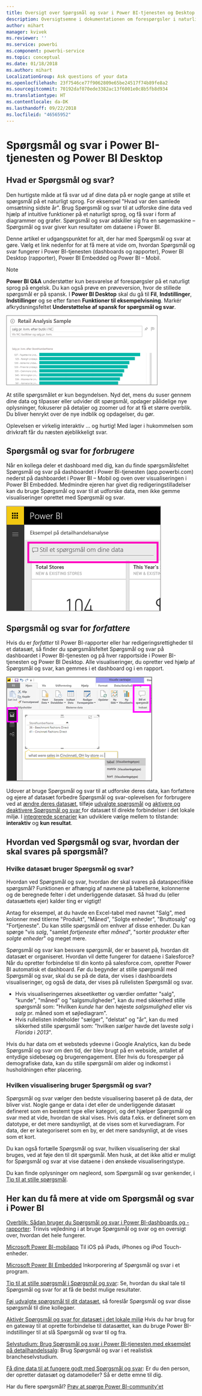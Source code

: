 ```yaml
---
title: Oversigt over Spørgsmål og svar i Power BI-tjenesten og Desktop
description: Oversigtsemne i dokumentationen om forespørgsler i naturligt sprog i Spørgsmål og svar i Power BI.
author: mihart
manager: kvivek
ms.reviewer: ''
ms.service: powerbi
ms.component: powerbi-service
ms.topic: conceptual
ms.date: 01/18/2018
ms.author: mihart
LocalizationGroup: Ask questions of your data
ms.openlocfilehash: 23f7546ce77f9062809e65be24517f74b89fe8a2
ms.sourcegitcommit: 70192daf070ede3382ac13f6001e0c8b5fb8d934
ms.translationtype: HT
ms.contentlocale: da-DK
ms.lasthandoff: 09/22/2018
ms.locfileid: "46565952"
---
```

# <a name="qa-in-power-bi-service-and-power-bi-desktop"></a>Spørgsmål og svar i Power BI-tjenesten og Power BI Desktop
## <a name="what-is-qa"></a>Hvad er Spørgsmål og svar?
Den hurtigste måde at få svar ud af dine data på er nogle gange at stille et spørgsmål på et naturligt sprog. For eksempel "Hvad var den samlede omsætning sidste år".  Brug Spørgsmål og svar til at udforske dine data ved hjælp af intuitive funktioner på et naturligt sprog, og få svar i form af diagrammer og grafer. Spørgsmål og svar adskiller sig fra en søgemaskine – Spørgsmål og svar giver kun resultater om dataene i Power BI.

Denne artikel er udgangspunktet for alt, der har med Spørgsmål og svar at gøre. Vælg et link nedenfor for at få mere at vide om, hvordan Spørgsmål og svar fungerer i Power BI-tjenesten (dashboards og rapporter), Power BI Desktop (rapporter), Power BI Embedded og Power BI – Mobil.  

> [!NOTE]
> **Power BI Q&A** understøtter kun besvarelse af forespørgsler på et naturligt sprog på engelsk. Du kan også prøve en prøveversion, hvor de stillede spørgsmål er på spansk. I **Power BI Desktop** skal du gå til **Fil**, **Indstillinger**, **Indstillinger** og se efter fanen **Funktioner til eksempelvisning**. Markér afkrydsningsfeltet **Understøttelse af spansk for spørgsmål og svar**.  
>
>

![](media/end-user-q-and-a/pbi_qa_boxsalessqft.png)

At stille spørgsmålet er kun begyndelsen.  Nyd det, mens du suser gennem dine data og tilpasser eller udvider dit spørgsmål, opdager pålidelige nye oplysninger, fokuserer på detaljer og zoomer ud for at få et større overblik. Du bliver henrykt over de nye indblik og opdagelser, du gør.

Oplevelsen er virkelig interaktiv ... og hurtig! Med lager i hukommelsen som drivkraft får du næsten øjeblikkeligt svar.

##  <a name="qa-for-consumers"></a>Spørgsmål og svar for *forbrugere*
Når en kollega deler et dashboard med dig, kan du finde spørgsmålsfeltet Spørgsmål og svar på dashboardet i Power BI-tjenesten (app.powerbi.com) nederst på dashboardet i Power BI – Mobil og oven over visualiseringen i Power BI Embedded. Medmindre ejeren har givet dig redigeringstilladelser kan du bruge Spørgsmål og svar til at udforske data, men ikke gemme visualiseringer oprettet med Spørgsmål og svar.

![](media/end-user-q-and-a/powerbi-qna.png)

## <a name="qa-for-creators"></a>Spørgsmål og svar for *forfattere*
Hvis du er *forfatter* til Power BI-rapporter eller har redigeringsrettigheder til et datasæt, så finder du spørgsmålsfeltet Spørgsmål og svar på dashboardet i Power BI-tjenesten og på hver rapportside i Power BI-tjenesten og Power BI Desktop. Alle visualiseringer, du opretter ved hjælp af Spørgsmål og svar, kan gemmes i et dashboard og i en rapport.

![](media/end-user-q-and-a/power-bi-desktop.png)

Udover at bruge Spørgsmål og svar til at udforske deres data, kan forfattere og ejere af datasæt forbedre Spørgsmål og svar-oplevelsen for forbrugere ved at [ændre deres datasæt](../service-prepare-data-for-q-and-a.md), tilføje [udvalgte spørgsmål](../service-q-and-a-create-featured-questions.md) og [aktivere og deaktivere Spørgsmål og svar ](end-user-q-and-a-direct-query.md) for datasæt til direkte forbindelser i det lokale miljø. I [integrerede scenarier](../developer/qanda.md) kan udviklere vælge mellem to tilstande: **interaktiv** og **kun resultat**.

## <a name="how-does-qa-know-how-to-answer-questions"></a>Hvordan ved Spørgsmål og svar, hvordan der skal svares på spørgsmål?
### <a name="which-datasets-does-qa-use"></a>Hvilke datasæt bruger Spørgsmål og svar?
Hvordan ved Spørgsmål og svar, hvordan der skal svares på dataspecifikke spørgsmål? Funktionen er afhængig af navnene på tabellerne, kolonnerne og de beregnede felter i det underliggende datasæt. Så hvad du (eller datasættets ejer) kalder ting er vigtigt!

Antag for eksempel, at du havde en Excel-tabel med navnet "Salg", med kolonner med titlerne "Produkt", "Måned", "Solgte enheder", "Bruttosalg" og "Fortjeneste". Du kan stille spørgsmål om enhver af disse enheder.  Du kan spørge "vis *salg*, "samlet *fortjeneste* efter *måned*", "sortér *produkter* efter *solgte enheder*" og meget mere.

Spørgsmål og svar kan besvare spørgsmål, der er baseret på, hvordan dit datasæt er organiseret. Hvordan vil dette fungerer for dataene i Salesforce? Når du opretter forbindelse til din konto på salesforce.com, opretter Power BI automatisk et dashboard.  Før du begynder at stille spørgsmål med Spørgsmål og svar, skal du se på de data, der vises i dashboardets visualiseringer, og også de data, der vises på rullelisten Spørgsmål og svar.

* Hvis visualiseringernes akseetiketter og værdier omfatter "salg", "kunde", "måned" og "salgsmuligheder", kan du med sikkerhed stille spørgsmål som: "Hvilken *kunde* har den højeste *salgsmulighed* eller vis *salg* pr. måned som et søjlediagram".
* Hvis rullelisten indeholder "sælger", "delstat" og "år", kan du med sikkerhed stille spørgsmål som: "hvilken *sælger* havde det laveste *salg* i *Florida* i *2013*".

Hvis du har data om et websteds ydeevne i Google Analytics, kan du bede Spørgsmål og svar om den tid, der blev brugt på en webside, antallet af entydige sidebesøg og brugerengagement. Eller hvis du forespørger på demografiske data, kan du stille spørgsmål om alder og indkomst i husholdningen efter placering.

### <a name="which-visualization-does-qa-use"></a>Hvilken visualisering bruger Spørgsmål og svar?
Spørgsmål og svar vælger den bedste visualisering baseret på de data, der bliver vist. Nogle gange er data i det eller de underliggende datasæt defineret som en bestemt type eller kategori, og det hjælper Spørgsmål og svar med at vide, hvordan de skal vises. Hvis data f.eks. er defineret som en datotype, er det mere sandsynligt, at de vises som et kurvediagram. For data, der er kategoriseret som en by, er det mere sandsynligt, at de vises som et kort.

Du kan også fortælle Spørgsmål og svar, hvilken visualisering der skal bruges, ved at føje den til dit spørgsmål. Men husk, at det ikke altid er muligt for Spørgsmål og svar at vise dataene i den ønskede visualiseringstype.

Du kan finde oplysninger om nøgleord, som Spørgsmål og svar genkender, i [Tip til at stille spørgsmål](end-user-q-and-a-tips.md).


## <a name="for-more-details-about-power-bi-qa"></a>Her kan du få mere at vide om Spørgsmål og svar i Power BI
[Overblik: Sådan bruger du Spørgsmål og svar i Power BI-dashboards og -rapporter](../power-bi-tutorial-q-and-a.md): Trinvis vejledning i at bruge Spørgsmål og svar og en oversigt over, hvordan det hele fungerer.

[Microsoft Power BI-mobilapp](mobile/mobile-apps-ios-qna.md) Til iOS på iPads, iPhones og iPod Touch-enheder.

[Microsoft Power BI Embedded](../developer/qanda.md) Inkorporering af Spørgsmål og svar i et program.

[Tip til at stille spørgsmål i Spørgsmål og svar](end-user-q-and-a-tips.md): Se, hvordan du skal tale til Spørgsmål og svar for at få de bedst mulige resultater.

[Føj udvalgte spørgsmål til dit datasæt](../service-q-and-a-create-featured-questions.md), så foreslår Spørgsmål og svar disse spørgsmål til dine kollegaer.

[Aktivér Spørgsmål og svar for datasæt i det lokale miljø](end-user-q-and-a-direct-query.md) Hvis du har brug for en gateway til at oprette forbindelse til datasættet, kan du bruge Power BI-indstillinger til at slå Spørgsmål og svar til og fra.

[Selvstudium: Brug Spørgsmål og svar i Power BI-tjenesten med eksemplet på detailhandelssalg](../power-bi-visualization-introduction-to-q-and-a.md): Brug Spørgsmål og svar i et realistisk brancheselvstudium.

[Få dine data til at fungere godt med Spørgsmål og svar](../service-prepare-data-for-q-and-a.md): Er du den person, der opretter datasæt og datamodeller?  Så er dette emne til dig.

Har du flere spørgsmål? [Prøv at spørge Power BI-community'et](http://community.powerbi.com/)
